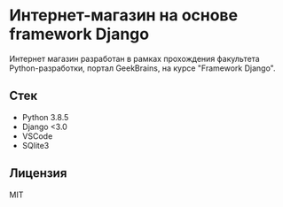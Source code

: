 # Интернет-магазин на основе framework Django

Интернет магазин разработан в рамках прохождения факультета Python-разработки, портал GeekBrains, на курсе "Framework Django".

## Стек

* Python 3.8.5
* Django <3.0
* VSCode
* SQlite3

## Лицензия

MIT